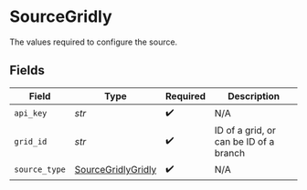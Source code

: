 # SourceGridly

The values required to configure the source.


## Fields

| Field                                                           | Type                                                            | Required                                                        | Description                                                     |
| --------------------------------------------------------------- | --------------------------------------------------------------- | --------------------------------------------------------------- | --------------------------------------------------------------- |
| `api_key`                                                       | *str*                                                           | :heavy_check_mark:                                              | N/A                                                             |
| `grid_id`                                                       | *str*                                                           | :heavy_check_mark:                                              | ID of a grid, or can be ID of a branch                          |
| `source_type`                                                   | [SourceGridlyGridly](../../models/shared/sourcegridlygridly.md) | :heavy_check_mark:                                              | N/A                                                             |